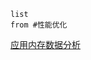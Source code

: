 
```dataview
list
from #性能优化 
```


[应用内存数据分析](https://busy.im/post/android-memory-profile/#2-%E5%AE%9A%E4%BD%8D%E5%8F%8A%E5%AF%BC%E5%87%BA-bitmap-%E5%9B%BE%E7%89%87%E6%95%B0%E6%8D%AE) 

